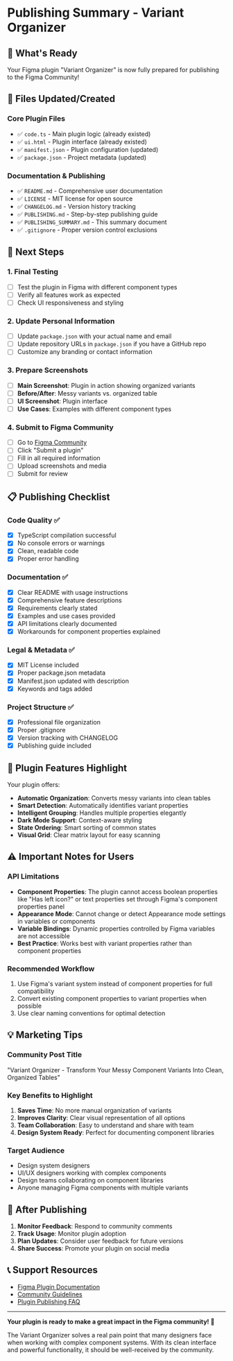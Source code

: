 # Publishing Summary - Variant Organizer

## 🎯 What's Ready

Your Figma plugin "Variant Organizer" is now fully prepared for publishing to the Figma Community!

## 📁 Files Updated/Created

### Core Plugin Files
- ✅ `code.ts` - Main plugin logic (already existed)
- ✅ `ui.html` - Plugin interface (already existed)
- ✅ `manifest.json` - Plugin configuration (updated)
- ✅ `package.json` - Project metadata (updated)

### Documentation & Publishing
- ✅ `README.md` - Comprehensive user documentation
- ✅ `LICENSE` - MIT license for open source
- ✅ `CHANGELOG.md` - Version history tracking
- ✅ `PUBLISHING.md` - Step-by-step publishing guide
- ✅ `PUBLISHING_SUMMARY.md` - This summary document
- ✅ `.gitignore` - Proper version control exclusions

## 🚀 Next Steps

### 1. Final Testing
- [ ] Test the plugin in Figma with different component types
- [ ] Verify all features work as expected
- [ ] Check UI responsiveness and styling

### 2. Update Personal Information
- [ ] Update `package.json` with your actual name and email
- [ ] Update repository URLs in `package.json` if you have a GitHub repo
- [ ] Customize any branding or contact information

### 3. Prepare Screenshots
- [ ] **Main Screenshot**: Plugin in action showing organized variants
- [ ] **Before/After**: Messy variants vs. organized table
- [ ] **UI Screenshot**: Plugin interface
- [ ] **Use Cases**: Examples with different component types

### 4. Submit to Figma Community
- [ ] Go to [Figma Community](https://www.figma.com/community)
- [ ] Click "Submit a plugin"
- [ ] Fill in all required information
- [ ] Upload screenshots and media
- [ ] Submit for review

## 📋 Publishing Checklist

### Code Quality ✅
- [x] TypeScript compilation successful
- [x] No console errors or warnings
- [x] Clean, readable code
- [x] Proper error handling

### Documentation ✅
- [x] Clear README with usage instructions
- [x] Comprehensive feature descriptions
- [x] Requirements clearly stated
- [x] Examples and use cases provided
- [x] API limitations clearly documented
- [x] Workarounds for component properties explained

### Legal & Metadata ✅
- [x] MIT License included
- [x] Proper package.json metadata
- [x] Manifest.json updated with description
- [x] Keywords and tags added

### Project Structure ✅
- [x] Professional file organization
- [x] Proper .gitignore
- [x] Version tracking with CHANGELOG
- [x] Publishing guide included

## 🎨 Plugin Features Highlight

Your plugin offers:
- **Automatic Organization**: Converts messy variants into clean tables
- **Smart Detection**: Automatically identifies variant properties
- **Intelligent Grouping**: Handles multiple properties elegantly
- **Dark Mode Support**: Context-aware styling
- **State Ordering**: Smart sorting of common states
- **Visual Grid**: Clear matrix layout for easy scanning

## ⚠️ Important Notes for Users

### API Limitations
- **Component Properties**: The plugin cannot access boolean properties like "Has left icon?" or text properties set through Figma's component properties panel
- **Appearance Mode**: Cannot change or detect Appearance mode settings in variables or components
- **Variable Bindings**: Dynamic properties controlled by Figma variables are not accessible
- **Best Practice**: Works best with variant properties rather than component properties

### Recommended Workflow
1. Use Figma's variant system instead of component properties for full compatibility
2. Convert existing component properties to variant properties when possible
3. Use clear naming conventions for optimal detection

## 💡 Marketing Tips

### Community Post Title
"Variant Organizer - Transform Your Messy Component Variants Into Clean, Organized Tables"

### Key Benefits to Highlight
1. **Saves Time**: No more manual organization of variants
2. **Improves Clarity**: Clear visual representation of all options
3. **Team Collaboration**: Easy to understand and share with team
4. **Design System Ready**: Perfect for documenting component libraries

### Target Audience
- Design system designers
- UI/UX designers working with complex components
- Design teams collaborating on component libraries
- Anyone managing Figma components with multiple variants

## 🔄 After Publishing

1. **Monitor Feedback**: Respond to community comments
2. **Track Usage**: Monitor plugin adoption
3. **Plan Updates**: Consider user feedback for future versions
4. **Share Success**: Promote your plugin on social media

## 📞 Support Resources

- [Figma Plugin Documentation](https://www.figma.com/plugin-docs/)
- [Community Guidelines](https://www.figma.com/community/guidelines)
- [Plugin Publishing FAQ](https://help.figma.com/hc/en-us/articles/360041051154)

---

**Your plugin is ready to make a great impact in the Figma community! 🚀**

The Variant Organizer solves a real pain point that many designers face when working with complex component systems. With its clean interface and powerful functionality, it should be well-received by the community.
